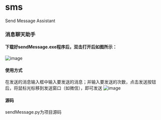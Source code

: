 # sms
Send Message Assistant
### 消息聊天助手
#### 下载好sendMessage.exe程序后，双击打开后如图所示：
![image](https://github.com/Joyamon/sms/assets/89118486/41d9e968-4761-4c86-b9e5-4c23aace8fd9)

#### 使用方式
在发送的消息输入框中输入要发送的消息；并输入要发送的次数，点击发送按钮后，将鼠标光标移到发送窗口（如微信），即可发送
![image](https://github.com/Joyamon/sms/assets/89118486/6f842a51-7037-422a-86eb-0028dac08eb0)

#### 源码

sendMessage.py为项目源码
